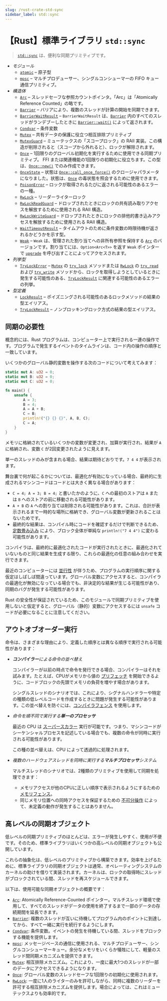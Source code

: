 ```yaml
---
slug: /rust-crate-std-sync
sidebar_label: std::sync
---
```


# 【Rust】標準ライブラリ `std::sync`

> [`std::sync`](https://doc.rust-lang.org/std/sync/) は、便利な同期プリミティブです。

- _モジュール_
  - [`atomic`](https://doc.rust-lang.org/std/sync/atomic/index.html) – 原子型
  - [`mpsc`](https://doc.rust-lang.org/std/sync/mpsc/index.html) – マルチプロデューサー、シングルコンシューマーの FIFO キュー通信プリミティブ。
- _構造体_
  - [`Arc`](https://doc.rust-lang.org/std/sync/struct.Arc.html) – スレッドセーフな参照カウントポインタ。「Arc」は「Atomically Reference Counted」の略です。
  - [`Barrier`](https://doc.rust-lang.org/std/sync/struct.Barrier.html) – バリアにより、複数のスレッドが計算の開始を同期できます。
  - [`BarrierWaitResult`](https://doc.rust-lang.org/std/sync/struct.BarrierWaitResult.html) – `BarrierWaitResult` は、[`Barrier`](https://doc.rust-lang.org/std/sync/struct.Barrier.html) 内のすべてのスレッドがランデブーしたときに [`Barrier::wait()`](https://doc.rust-lang.org/std/sync/struct.Barrier.html#method.wait) によって返されます。
  - [`Condvar`](https://doc.rust-lang.org/std/sync/struct.Condvar.html) – 条件変数
  - [`Mutex`](https://doc.rust-lang.org/std/sync/struct.Mutex.html) – 共有データの保護に役立つ相互排除プリミティブ
  - [`MutexGuard`](https://doc.rust-lang.org/std/sync/struct.MutexGuard.html) – ミューテックスの「スコープロック」の RAII 実装。この構造が削除されると（スコープから外れると）、ロックが解除されます。
  - [`Once`](https://doc.rust-lang.org/std/sync/struct.Once.html) – 1回限りのグローバル初期化を実行するために使用できる同期プリミティブ。 FFI または関連機能の1回限りの初期化に役立ちます。この型は、[`Once::new()`](https://doc.rust-lang.org/std/sync/struct.Once.html#method.new) でのみ作成できます。
  - [`OnceState`](https://doc.rust-lang.org/std/sync/struct.OnceState.html) – 状態は [`Once::call_once_force()`](https://doc.rust-lang.org/std/sync/struct.Once.html#method.call_once_force) のクロージャパラメータになりました。状態は、[`Once`](https://doc.rust-lang.org/std/sync/struct.Once.html) の毒状態を照会するために使用できます。
  - [`PoisonError`](https://doc.rust-lang.org/std/sync/struct.PoisonError.html) – ロックが取得されるたびに返される可能性のあるエラーの一種。
  - [`RwLock`](https://doc.rust-lang.org/std/sync/struct.RwLock.html) – リーダーライターロック
  - [`RwLockReadGuard`](https://doc.rust-lang.org/std/sync/struct.RwLockReadGuard.html) – ドロップされたときにロックの共有読み取りアクセスを解放するために使用される RAII 構造。
  - [`RwLockWriteGuard`](https://doc.rust-lang.org/std/sync/struct.RwLockWriteGuard.html) – ドロップされたときにロックの排他的書き込みアクセスを解放するために使用される RAII 構造。
  - [`WaitTimeoutResult`](https://doc.rust-lang.org/std/sync/struct.WaitTimeoutResult.html) – タイムアウトのために条件変数の時限待機が返されるかどうかを示す型。
  - [`Weak`](https://doc.rust-lang.org/std/sync/struct.Weak.html) – `Weak` は、管理された割り当てへの非所有参照を保持する [`Arc`](https://doc.rust-lang.org/std/sync/struct.Arc.html) のバージョンです。割り当てには、`Option<Arc<T>>` を返す `Weak` ポインターで [`upgrade`](https://doc.rust-lang.org/std/sync/struct.Weak.html#method.upgrade) を呼び出すことによってアクセスされます。
- _列挙型_
  - [`TryLockError`](https://doc.rust-lang.org/std/sync/enum.TryLockError.html) – [`Mutex`](https://doc.rust-lang.org/std/sync/struct.Mutex.html) の [`try_lock`](https://doc.rust-lang.org/std/sync/struct.Mutex.html#method.try_lock) メソッドまたは [`RwLock`](https://doc.rust-lang.org/std/sync/struct.RwLock.html) の [`try_read`](https://doc.rust-lang.org/std/sync/struct.RwLock.html#method.try_read) および [`try_write`](https://doc.rust-lang.org/std/sync/struct.RwLock.html#method.try_write) メソッドから、ロックを取得しようとしているときに発生する可能性のある、[`TryLockResult`](https://doc.rust-lang.org/std/sync/type.TryLockResult.html) に関連する可能性のあるエラーの列挙。
- _型定義_
  - [`LockResult`](https://doc.rust-lang.org/std/sync/type.LockResult.html) – ポイズニングされる可能性のあるロックメソッドの結果の型エイリアス。
  - [`TryLockResult`](https://doc.rust-lang.org/std/sync/type.TryLockResult.html) – ノンブロッキングロック方式の結果の型エイリアス。

## 同期の必要性

概念的には、Rust プログラムは、コンピューター上で実行される一連の操作です。プログラムで発生するイベントのタイムラインは、コード内の操作の順序と一致しています。

いくつかのグローバル静的変数を操作する次のコードについて考えてみます：

```rust
static mut A: u32 = 0;
static mut B: u32 = 0;
static mut C: u32 = 0;

fn main() {
    unsafe {
        A = 3;
        B = 4;
        A = A + B;
        C = B;
        println!("{} {} {}", A, B, C);
        C = A;
    }
}
```

メモリに格納されているいくつかの変数が変更され、加算が実行され、結果が `A` に格納され、変数 `C` が2回変更されたように見えます。

単一のスレッドのみが含まれる場合、結果は期待どおりです。`7 4 4` が表示されます。

舞台裏で何が起こるかについては、最適化が有効になっている場合、最終的に生成されるマシンコードはコードとは大きく異なる場合があります：

- `C = 4; A = 3; B = 4;` と書いたかのように、`C` への最初のストアは `A` または `B` へのストアの前に移動される可能性があります。
- `A + B` の `A` への割り当ては削除される可能性があります。これは、合計が表示されるまで一時的な場所に格納でき、グローバル変数が更新されることはないためです。
- 最終的な結果は、コンパイル時にコードを確認するだけで判断できるため、[定数畳み込み](https://en.wikipedia.org/wiki/Constant_folding) により、ブロック全体が単純な `println!("7 4 4")` に変わる可能性があります。

コンパイラは、最終的に最適化されたコードが実行されたときに、最適化されていないものと同じ結果を生成する限り、これらの最適化の任意の組み合わせを実行できます。

最近のコンピューターには [並行性](https://en.wikipedia.org/wiki/Concurrency_(computer_science)) が伴うため、プログラムの実行順序に関する仮定はしばしば間違っています。グローバル変数にアクセスすると、コンパイラの最適化が無効になっている場合でも、非決定的な結果が生じる可能性があり、同期のバグが発生する可能性があります。

Rust の安全性が保証されているため、このモジュールで同期プリミティブを使用しないと仮定すると、グローバル（静的）変数にアクセスするには `unsafe` コードが必要になることに注意してください。

## アウトオブオーダー実行

命令は、さまざまな理由により、定義した順序とは異なる順序で実行される可能性があります：

- _**コンパイラー**による命令の並べ替え_

  コンパイラーが以前の時点で命令を発行できる場合、コンパイラーはそれを試みます。たとえば、CPUがメモリから値の [プリフェッチ](https://en.wikipedia.org/wiki/Cache_prefetching) を開始できるように、コードブロックの先頭でメモリの負荷を増やす場合があります。

  シングルスレッドのシナリオでは、これにより、シグナルハンドラーや特定の種類の低レベルコードを作成するときに問題が発生する可能性があります。この並べ替えを防ぐには、[コンパイラフェンス](https://doc.rust-lang.org/std/sync/atomic/fn.compiler_fence.html) を使用します。

- _命令を順不同で実行する**単一のプロセッサ**_

  最近の CPU は [スーパースカラー](https://ja.wikipedia.org/wiki/%E3%82%B9%E3%83%BC%E3%83%91%E3%83%BC%E3%82%B9%E3%82%AB%E3%83%A9%E3%83%BC) 実行が可能です。つまり、マシンコードがシーケンシャルプロセスを記述している場合でも、複数の命令が同時に実行される可能性があります。

  この種の並べ替えは、CPU によって透過的に処理されます。

- _複数のハードウェアスレッドを同時に実行する**マルチプロセッサ**システム_

  マルチスレッドのシナリオでは、2種類のプリミティブを使用して同期を処理できます：

  - メモリアクセスが他のCPUに正しい順序で表示されるようにするための [メモリフェンス](https://doc.rust-lang.org/std/sync/atomic/fn.fence.html)。
  - 同じメモリ位置への同時アクセスを保証するための [不可分操作](https://doc.rust-lang.org/std/sync/atomic/index.html) によって、未定義の動作が発生することはありません。

## 高レベルの同期オブジェクト

低レベルの同期プリミティブのほとんどは、エラーが発生しやすく、使用が不便です。そのため、標準ライブラリはいくつかの高レベルの同期オブジェクトも公開しています。

これらの抽象化は、低レベルのプリミティブから構築できます。効率を上げるために、標準ライブラリの同期オブジェクトは通常、オペレーティングシステムのカーネルの助けを借りて実装されます。カーネルは、ロックの取得時にスレッドがブロックされている間、スレッドを再スケジュールできます。

以下は、使用可能な同期オブジェクトの概要です：

- [`Arc`](https://doc.rust-lang.org/std/sync/struct.Arc.html): Atomically Reference-Counted ポインター。マルチスレッド環境で使用して、すべてのスレッドがデータの使用を終了するまで一部のデータの存続期間を延長できます。
- [`Barrier`](https://doc.rust-lang.org/std/sync/struct.Barrier.html): 複数のスレッドが互いに待機してプログラム内のポイントに到達してから、すべて一緒に実行を続行するようにします。
- [`Condvar`](https://doc.rust-lang.org/std/sync/struct.Condvar.html): 条件変数。イベントの発生を待機している間、スレッドをブロックする機能を提供します。
- [`mpsc`](https://doc.rust-lang.org/std/sync/mpsc/index.html): メッセージベースの通信に使用される、マルチプロデューサー、シングルコンシューマーキュー。余分なメモリをいくらか犠牲にして、軽量のスレッド間同期メカニズムを提供できます。
- [`Mutex`](https://doc.rust-lang.org/std/sync/struct.Mutex.html): 相互排除メカニズム。これにより、一度に最大1つのスレッドが一部のデータにアクセスできるようになります。
- [`Once`](https://doc.rust-lang.org/std/sync/struct.Once.html): グローバル変数のスレッドセーフな1回限りの初期化に使用されます。
- [`RwLock`](https://doc.rust-lang.org/std/sync/struct.RwLock.html): 一度に1人のライターのみを許可しながら、同時に複数のリーダーを許可する相互排除メカニズムを提供します。場合によっては、これはミューテックスよりも効率的です。
